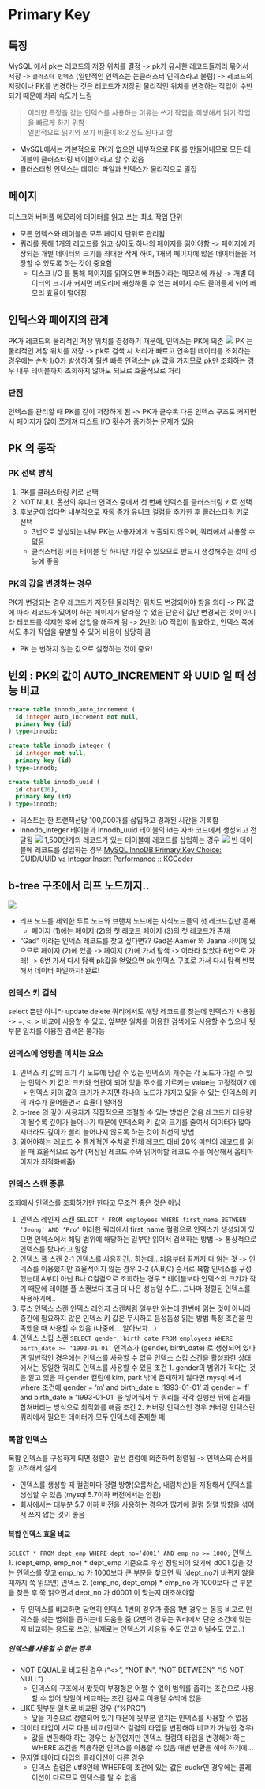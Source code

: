 # Primary Key
## 특징
MySQL 에서 pk는 레코드의 저장 위치를 결정 -> pk가 유사한 레코드들끼리 묶어서 저장 -> `클러스터 인덱스`
(일반적인 인덱스는 논클러스터 인덱스라고 불림) 
-> 레코드의 저장이나 PK를 변경하는 것은 레코드가 저장된 물리적인 위치를 변경하는 작업이 수반되기 때문에 처리 속도가 느림 
> 이러한 특정을 갖는 인덱스를 사용하는 이유는 쓰기 작업을 희생해서 읽기 작업을 빠르게 하기 위함   
> 일반적으로 읽기와 쓰기 비율이 8:2 정도 된다고 함  
* MySQL에서는 기본적으로 PK가 없으면 내부적으로 PK 를 만들어내므로 모든 테이블이 클러스터링 테이블이라고 할 수 있음 
* 클러스터형 인덱스는 데이터 파일과 인덱스가 물리적으로 밀접
## 페이지 
디스크와 버퍼풀 메모리에 데이터를 읽고 쓰는 최소 작업 단위 
* 모든 인덱스와 테이블은 모두 페이지 단위로 관리됨 
* 쿼리를 통해 1개의 레코드를 읽고 싶어도 하나의 페이지를 읽어야함 -> 페이지에 저장되는 개별 데이터의 크기를 최대한 작게 하여, 1개의 페이지에 많은 데이터들을 저장할 수 있도록 하는 것이 중요함
	* 디스크 I/O 를 통해 페이지를 읽어오면 버퍼풀이라는 메모리에 캐싱 -> 개별 데이터의 크기가 커지면 메모리에 캐싱해둘 수 있는 페이지 수도 줄어들게 되어 메모리 효율이 떨어짐
## 인덱스와 페이지의 관계
PK가 레코드의 물리적인 저장 위치를 결정하기 때문에, 인덱스는 PK에 의존 
![](%E1%84%89%E1%85%B3%E1%84%8F%E1%85%B3%E1%84%85%E1%85%B5%E1%86%AB%E1%84%89%E1%85%A3%E1%86%BA%202023-07-13%20%E1%84%8B%E1%85%A9%E1%84%8C%E1%85%A5%E1%86%AB%2011.55.58.png)
PK 는 물리적인 저장 위치를 저장 -> pk로 검색 시 처리가 빠르고 연속된 데이터를 조회하는 경우에는 순차 I/O가 발생하여 훨씬 빠름
인덱스는 pk 값을 가지므로 pk만 조회하는 경우 내부 테이블까지 조회하지 않아도 되므로 효율적으로 처리 
### 단점
인덱스를 관리할 때 PK를 같이 저장하게 됨 -> PK가 클수록 다른 인덱스 구조도 커지면서 페이지가 많이 쪼개져 디스트 I/O 횟수가 증가하는 문제가 있음 

## PK 의 동작 
### PK 선택 방식 
1. PK를 클러스터링 키로 선택
2. NOT NULL 옵션의 유니크 인덱스 중에서 첫 번째 인덱스를 클러스터링 키로 선택
3. 후보군이 없다면 내부적으로 자동 증가 유니크 컬럼을 추가한 후 클러스터링 키로 선택 
	* 3번으로 생성되는 내부 PK는 사용자에게 노출되지 않으며, 쿼리에서 사용할 수 없음 
	* 클러스터링 키는 테이블 당 하나만 가질 수 있으므로 반드시 생성해주는 것이 성능에 좋음 
### PK의 값을 변경하는 경우
PK가 변경되는 경우 레코드가 저장된 물리적인 위치도 변경되어야 함을 의미 -> PK 값에 따라 레코드가 있어야 하는 페이지가 달라질 수 있음 
단순히 값만 변경되는 것이 아니라 레코드를 삭제한 후에 삽입을 해주게 됨 -> 2번의 I/O 작업이 필요하고, 인덱스 쪽에서도 추가 작업을 유발할 수 있어 비용이 상당히 큼 
* PK 는 변하지 않는 값으로 설정하는 것이 중요! 

## 번외 : PK의 값이 AUTO_INCREMENT 와 UUID 일 때 성능 비교 
```sql 
create table innodb_auto_increment (
  id integer auto_increment not null,
  primary key (id)
) type=innodb;

create table innodb_integer (
  id integer not null,
  primary key (id)
) type=innodb;

create table innodb_uuid (
  id char(36),
  primary key (id)
) type=innodb;
```
* 테스트는 한 트랜잭션당 100,000개를 삽입하고 경과된 시간을 기록함 
* innodb_integer 테이블과 innodb_uuid 테이블의 id는 자바 코드에서 생성되고 전달됨 
![](initial-per-transaction.jpg) 1,500만개의 레코드가 있는 테이블에 레코드를 삽입하는 경우
![](initial-cumulative.jpg) 빈 테이블에 레코드를 삽입하는 경우
[MySQL InnoDB Primary Key Choice: GUID/UUID vs Integer Insert Performance	 :: KCCoder](https://kccoder.com/mysql/uuid-vs-int-insert-performance/)

## b-tree 구조에서 리프 노드까지..
![](img.jpg)
* 리프 노드를 제외한 루트 노드와 브랜치 노드에는 자식노드들의 첫 레코드값만 존재
	* 페이지 (1)에는 페이지 (2)의 첫 레코드 페이지 (3)의 첫 레코드가 존재 
* “Gad” 이라는 인덱스 레코드를 찾고 싶다면??
Gad은 Aamer 와 Jaana 사이에 있으므로 페이지 (2)에 있음 
-> 페이지 (2)에 가서 탐색 -> 어라라 찾았다 6번으로 가래! -> 6번 가서 다시 탐색
pk값을 얻었으면 pk 인덱스 구조로 가서 다시 탐색 반복해서 데이터 파일까지! 완료! 

### 인덱스 키 검색
select 뿐만 아니라 update delete 쿼리에서도 해당 레코드를 찾는데 인덱스가 사용됨 -> =, <, > 비교에 사용할 수 있고, 앞부분 일치를 이용한 검색에도 사용할 수 있으나 뒷부분 일치를 이용한 검색은 불가능 
### 인덱스에 영향을 미치는 요소
1. 인덱스 키 값의 크기 
각 노드에 담길 수 있는 인덱스의 개수는 각 노드가 가질 수 있는 인덱스 키 값의 크키와 연관이 되어 있음 주소를 가르키는 value는 고정적이기에 
-> 인덱스 키의 값의 크기가 커지면 하나의 노드가 가지고 있을 수 있는 인덱스의 키의 개수가 줄어들면서 효율이 떨어짐 
2. b-tree 의 깊이
사용자가 직접적으로 조절할 수 있는 방법은 없음 
레코드가 대용량이 될수록 깊이가 늘어나기 때문에 인덱스의 키 값의 크기를 줄여서 데이터가 많아지더라도 깊이가 빨리 늘어나지 않도록 하는 것이 최선의 방법
3. 읽어야하는 레코드 수
통계적인 수치로 전체 레코드 대비 20% 미만의 레코드를 읽을 때 효율적으로 동작 
(저장된 레코드 수와 읽어야할 레코드 수를 예상해서 옵티마이저가 최적화해줌) 
### 인덱스 스캔 종류 
조회에서 인덱스를 조회하기만 한다고 무조건 좋은 것은 아님
1. 인덱스 레인지 스캔
`SELECT * FROM employees WHERE first_name BETWEEN ‘Jeong’ AND ‘Pro’`
이러한 쿼리에서 first_name 컬럼으로 인덱스가 생성되어 있으면 인덱스에서 해당 범위에 해당하는 일부만 읽어서 검색하는 방법 -> 통상적으로 인덱스를 탔다라고 말함
2. 인덱스 풀 스캔
2-1 인덱스를 사용하긴.. 하는데.. 처음부터 끝까지 다 읽는 것 -> 인덱스를 이용했지만 효율적이지 않는 경우 
2-2 (A,B,C) 순서로 복합 인덱스를 구성했는데 A부터 아닌 B나 C컬럼으로 조회하는 경우 
		* 테이블보다 인덱스의 크기가 작기 때문에 테이블 풀 스캔보다 조금 더 나은 성능일 수도.. 그나마 정렬된 인덱스를 사용하기에..
3. 루스 인덱스 스캔
인덱스 레인지 스캔처럼 일부만 읽는데 한번에 읽는 것이 아니라 중간에 필요하지 않은 인덱스 키 값은 무시하고 듬성듬성 읽는 방법
특정 조건을 만족했을 때 사용할 수 있음 (나중에… 알아보자…)
4. 인덱스 스킵 스캔
`SELECT gender, birth_date FROM employees WHERE birth_date >= ‘1993-01-01’`
인덱스가 (gender, birth_date) 로 생성되어 있다면 일반적인 경우에는 인덱스를 사용할 수 없음 
인덱스 스킵 스캔을 활성화한 상태에서는 동일한 쿼리도 인덱스를 사용할 수 있음 
조건 1.  gender의 범위가 적다는 것을 알고 있을 때 
gender 컬럼에 kim, park 밖에 존재하지 않다면 mysql 에서 where 조건에 gender = ‘m’ and birth_date ≥ ‘1993-01-01’ 과 gender = ‘f’ and birth_date ≥ ‘1993-01-01’ 을 넣어줘서 두 쿼리를 각각 실행한 뒤에 결과를 합쳐버리는 방식으로 최적화를 해줌
조건 2. 커버링 인덱스인 경우
커버링 인덱스란 쿼리에서 필요한 데이터가 모두 인덱스에 존재할 때 
### 복합 인덱스
복합 인덱스를 구성하게 되면 정렬이 앞선 컬럼에 의존하여 정렬됨 -> 인덱스의 순서를 잘 고려해서 설계 
* 인덱스를 생성할 때 컬럼마다 정렬 방향(오름차순, 내림차순)을 지정해서 인덱스를 생성할 수 있음 (mysql 5.7이하 버전에서는 안됨) 
* 회사에서는 대부분 5.7 이하 버전을 사용하는 경우가 많기에 컬럼 정렬 방향을 섞어서 쓰지 않는 것이 좋음 
#### 복합 인덱스 효율 비교 
`SELECT * FROM dept_emp WHERE dept_no=‘d001’ AND emp_no >= 1000;` 
인덱스 1. (dept_emp, emp_no)
	* dept_emp 기준으로 우선 정렬되어 있기에 d001 값을 갖는 인덱스를 찾고 emp_no 가 1000보다 큰 부분을 찾으면 됨 (dept_no가 바뀌지 않을 때까지 쭉 읽으면)
인덱스 2. (emp_no, dept_emp)
	* emp_no 가 1000보다 큰 부분을 찾은 후 쭉 읽으면서 dept_no 가 d0001 이 맞는지 대조해야함 
* 두 인덱스를 비교하면 당연히 인덱스 1번의 경우가 좋음 1번 경우는 동등 비교로 인덱스를 찾는 범위를 좁히는데 도움을 줌 (2번의 경우는 쿼리에서 단순 조건에 맞는지 비교하는 용도로 쓰임, 실제로는 인덱스가 사용될 수도 있고 아닐수도 있고..) 
##### 인덱스를 사용할 수 없는 경우
* NOT-EQUAL로 비교된 경우 (“<>”, “NOT IN”, “NOT BETWEEN”, “IS NOT NULL”)
	* 인덱스의 구조에서 봤듯이 부정형은 어쩔 수 없이 범위를 좁히는 조건으로 사용할 수 없어 일일이 비교하는 조건 검사로 이용될 수밖에 없음
* LIKE 뒷부분 일치로 비교된 경우 (“%PRO”)
	* 앞을 기준으로 정렬되어 있기 때문에 뒷부분 일치는 인덱스를 사용할 수 없음
* 데이터 타입이 서로 다른 비교(인덱스 컬럼의 타입을 변환해야 비교가 가능한 경우)
	* 값을 변환해야 하는 경우는 상관없지만 인덱스 컬럼의 타입을 변경해야 하는 WHERE 조건을 적용하면 인덱스를 이용할 수 없음 매번 변환을 해야 하기에…
* 문자열 데이터 타입의 콜레이션이 다른 경우
	* 인덱스 컬럼은 utf8인데 WHERE에 조건에 있는 값은 euckr인 경우에는 콜레이션이 다르므로 인덱스를 탈 수 없음
